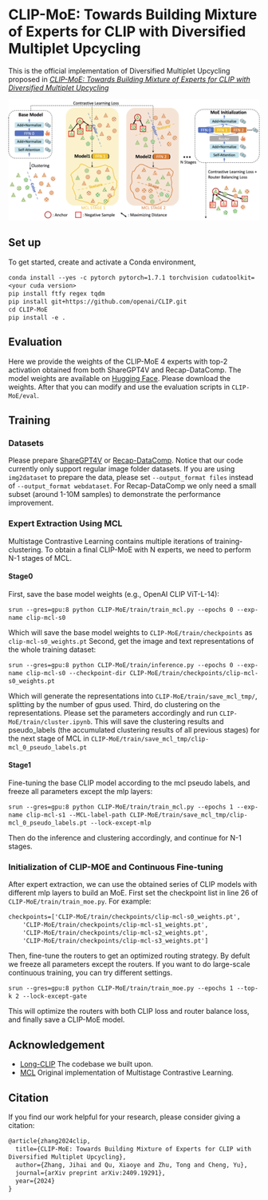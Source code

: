 # CLIP-MoE: Towards Building Mixture of Experts for CLIP with Diversified Multiplet Upcycling
This is the official implementation of Diversified Multiplet Upcycling proposed in [*CLIP-MoE: Towards Building Mixture of Experts for CLIP with Diversified Multiplet Upcycling*](https://arxiv.org/abs/2409.19291)

![Overview of Diversified Multiplet Upcycling](./images/method.png)

## Set up
To get started, create and activate a Conda environment, 
```
conda install --yes -c pytorch pytorch=1.7.1 torchvision cudatoolkit=<your cuda version>
pip install ftfy regex tqdm
pip install git+https://github.com/openai/CLIP.git
cd CLIP-MoE
pip install -e .
```


## Evaluation

Here we provide the weights of the CLIP-MoE 4 experts with top-2 activation obtained from both ShareGPT4V and Recap-DataComp. The model weights are available on [Hugging Face](https://huggingface.co/MajorDavidZhang/CLIP-MoE/tree/main). Please download the weights. After that you can modify and use the evaluation scripts in `CLIP-MoE/eval`.

## Training

### Datasets
Please prepare [ShareGPT4V](https://github.com/ShareGPT4Omni/ShareGPT4V) or [Recap-DataComp](https://github.com/UCSC-VLAA/Recap-DataComp-1B). Notice that our code currently only support regular image folder datasets. If you are using `img2dataset` to prepare the data, please set `--output_format files` instead of `--output_format webdataset`. For Recap-DataComp we only need a small subset (around 1-10M samples) to demonstrate the performance improvement.

### Expert Extraction Using MCL
Multistage Contrastive Learning contains multiple iterations of training-clustering. To obtain a final CLIP-MoE with N experts, we need to perform N-1 stages of MCL.
#### Stage0
First, save the base model weights (e.g., OpenAI CLIP ViT-L-14):
```
srun --gres=gpu:8 python CLIP-MoE/train/train_mcl.py --epochs 0 --exp-name clip-mcl-s0
```
Which will save the base model weights to `CLIP-MoE/train/checkpoints` as `clip-mcl-s0_weights.pt`
Second, get the image and text representations of the whole training dataset:
```
srun --gres=gpu:8 python CLIP-MoE/train/inference.py --epochs 0 --exp-name clip-mcl-s0 --checkpoint-dir CLIP-MoE/train/checkpoints/clip-mcl-s0_weights.pt
```
Which will generate the representations into `CLIP-MoE/train/save_mcl_tmp/`, splitting by the number of gpus used.
Third, do clustering on the representations. Please set the parameters accordingly and run `CLIP-MoE/train/cluster.ipynb`. This will save the clustering results and pseudo_labels (the accumulated clustering results of all previous stages) for the next stage of MCL in `CLIP-MoE/train/save_mcl_tmp/clip-mcl_0_pseudo_labels.pt`
#### Stage1
Fine-tuning the base CLIP model according to the mcl pseudo labels, and freeze all parameters except the mlp layers:
```
srun --gres=gpu:8 python CLIP-MoE/train/train_mcl.py --epochs 1 --exp-name clip-mcl-s1 --MCL-label-path CLIP-MoE/train/save_mcl_tmp/clip-mcl_0_pseudo_labels.pt --lock-except-mlp
```
Then do the inference and clustering accordingly, and continue for N-1 stages.

### Initialization of CLIP-MOE and Continuous Fine-tuning
After expert extraction, we can use the obtained series of CLIP models with different mlp layers to build an MoE. First set the checkpoint list in line 26 of `CLIP-MoE/train/train_moe.py`. For example:
```
checkpoints=['CLIP-MoE/train/checkpoints/clip-mcl-s0_weights.pt',
    'CLIP-MoE/train/checkpoints/clip-mcl-s1_weights.pt',
    'CLIP-MoE/train/checkpoints/clip-mcl-s2_weights.pt',
    'CLIP-MoE/train/checkpoints/clip-mcl-s3_weights.pt']
```
Then, fine-tune the routers to get an optimized routing strategy. By defult we freeze all parameters except the routers. If you want to do large-scale continuous training, you can try different settings.
```
srun --gres=gpu:8 python CLIP-MoE/train/train_moe.py --epochs 1 --top-k 2 --lock-except-gate
```
This will optimize the routers with both CLIP loss and router balance loss, and finally save a CLIP-MoE model.


## Acknowledgement
- [Long-CLIP](https://github.com/beichenzbc/Long-CLIP) The codebase we built upon.
- [MCL](https://github.com/MajorDavidZhang/MCL) Original implementation of Multistage Contrastive Learning.

## Citation
If you find our work helpful for your research, please consider giving a citation:
```
@article{zhang2024clip,
  title={CLIP-MoE: Towards Building Mixture of Experts for CLIP with Diversified Multiplet Upcycling},
  author={Zhang, Jihai and Qu, Xiaoye and Zhu, Tong and Cheng, Yu},
  journal={arXiv preprint arXiv:2409.19291},
  year={2024}
}
```
